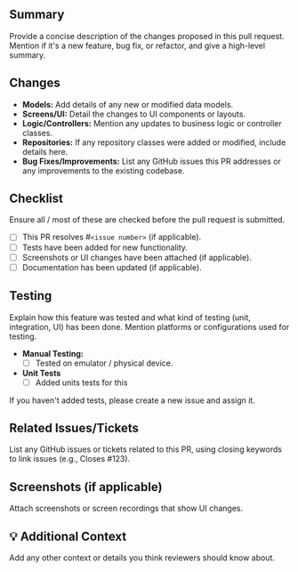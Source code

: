 ## Summary

Provide a concise description of the changes proposed in this pull request.
Mention if it's a new feature, bug fix, or refactor, and give a high-level summary.

## Changes

- **Models:** Add details of any new or modified data models.
- **Screens/UI:** Detail the changes to UI components or layouts.
- **Logic/Controllers:** Mention any updates to business logic or controller classes.
- **Repositories:** If any repository classes were added or modified, include details here.
- **Bug Fixes/Improvements:** List any GitHub issues this PR addresses or any improvements to the existing codebase.

## Checklist

Ensure all / most of these are checked before the pull request is submitted.
- [ ] This PR resolves #`<issue number>` (if applicable).
- [ ] Tests have been added for new functionality.
- [ ] Screenshots or UI changes have been attached (if applicable).
- [ ] Documentation has been updated (if applicable).

##  Testing

Explain how this feature was tested and what kind of testing (unit, integration, UI) has been done. Mention platforms or configurations used for testing.
- **Manual Testing:**
    - [ ] Tested on emulator / physical device.
- **Unit Tests**
    - [ ] Added units tests for this

If you haven't added tests, please create a new issue and assign it.

##  Related Issues/Tickets

List any GitHub issues or tickets related to this PR, using closing keywords to link issues (e.g., Closes #123).

## Screenshots (if applicable)

Attach screenshots or screen recordings that show UI changes.

## 💡 Additional Context

Add any other context or details you think reviewers should know about.
